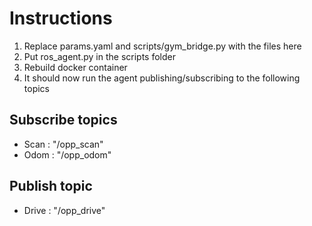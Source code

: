 # Instructions

1. Replace params.yaml and scripts/gym_bridge.py with the files here
2. Put ros_agent.py in the scripts folder
3. Rebuild docker container
4. It should now run the agent publishing/subscribing to the following topics

## Subscribe topics
- Scan : "/opp_scan"
- Odom : "/opp_odom"

## Publish topic
- Drive : "/opp_drive"
